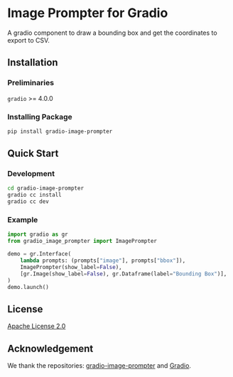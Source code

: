 # Image Prompter for Gradio

A gradio component to draw a bounding box and get the coordinates to export to CSV.

## Installation

### Preliminaries

``gradio`` >= 4.0.0

### Installing Package

```bash
pip install gradio-image-prompter
```

## Quick Start

### Development

```bash
cd gradio-image-prompter
gradio cc install
gradio cc dev
```

### Example

```python
import gradio as gr
from gradio_image_prompter import ImagePrompter

demo = gr.Interface(
    lambda prompts: (prompts["image"], prompts["bbox"]),
    ImagePrompter(show_label=False),
    [gr.Image(show_label=False), gr.Dataframe(label="Bounding Box")],
)
demo.launch()

```

## License
[Apache License 2.0](LICENSE)

## Acknowledgement

We thank the repositories: [gradio-image-prompter](https://github.com/PhyscalX/gradio-image-prompter) and [Gradio](https://github.com/gradio-app/gradio).

